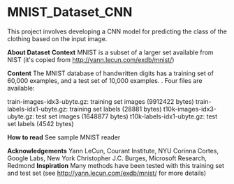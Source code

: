 # MNIST_Dataset_CNN
This project involves developing a CNN model for predicting the class of the clothing based on the input image.

__About Dataset__ 
__Context__
MNIST is a subset of a larger set available from NIST (it's copied from http://yann.lecun.com/exdb/mnist/)

__Content__
The MNIST database of handwritten digits has a training set of 60,000 examples, and a test set of 10,000 examples. .
Four files are available:

train-images-idx3-ubyte.gz: training set images (9912422 bytes)
train-labels-idx1-ubyte.gz: training set labels (28881 bytes)
t10k-images-idx3-ubyte.gz: test set images (1648877 bytes)
t10k-labels-idx1-ubyte.gz: test set labels (4542 bytes)

__How to read__
See sample MNIST reader

__Acknowledgements__
Yann LeCun, Courant Institute, NYU
Corinna Cortes, Google Labs, New York
Christopher J.C. Burges, Microsoft Research, Redmond
__Inspiration__
Many methods have been tested with this training set and test set (see http://yann.lecun.com/exdb/mnist/ for more details)
